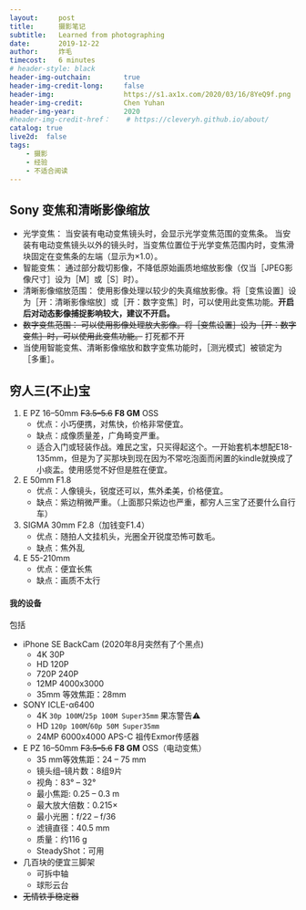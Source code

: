 ```yaml
---
layout:     post
title:      摄影笔记
subtitle:   Learned from photographing
date:       2019-12-22
author:     炸毛
timecost:   6 minutes
# header-style: black
header-img-outchain:        true
header-img-credit-long:     false
header-img:                 https://s1.ax1x.com/2020/03/16/8YeQ9f.png
header-img-credit:          Chen Yuhan
header-img-year:            2020
#header-img-credit-href：    # https://cleveryh.github.io/about/
catalog: true
live2d:  false
tags:
    - 摄影
    - 经验
    - 不适合阅读
---
```


## Sony 变焦和清晰影像缩放
- 光学变焦：
当安装有电动变焦镜头时，会显示光学变焦范围的变焦条。
当安装有电动变焦镜头以外的镜头时，当变焦位置位于光学变焦范围内时，变焦滑块固定在变焦条的左端（显示为×1.0）。
- 智能变焦：
通过部分裁切影像，不降低原始画质地缩放影像（仅当［JPEG影像尺寸］设为［M］或［S］时）。
- 清晰影像缩放范围：
使用影像处理以较少的失真缩放影像。将［变焦设置］设为［开：清晰影像缩放］或［开：数字变焦］时，可以使用此变焦功能。**开启后对动态影像捕捉影响较大，建议不开启。**
- ~~数字变焦范围：
可以使用影像处理放大影像。将［变焦设置］设为［开：数字变焦］时，可以使用此变焦功能。~~ 打死都不开
- 当使用智能变焦、清晰影像缩放和数字变焦功能时，［测光模式］被锁定为［多重］。

## 穷人三(不止)宝
1. E PZ 16–50mm ~~F3.5–5.6~~ **F8 GM** OSS 
    - 优点：小巧便携，对焦快，价格非常便宜。
    - 缺点：成像质量差，广角畸变严重。
    - 适合入门或轻装作战。难民之宝，只买得起这个。一开始套机本想配E18-135mm，但是为了买那块到现在因为不常吃泡面而闲置的kindle就换成了小痰盂。使用感觉不好但是胜在便宜。
2. E 50mm F1.8
    - 优点：人像镜头，锐度还可以，焦外柔美，价格便宜。
    - 缺点：紫边稍微严重。（上面那只紫边也严重，都穷人三宝了还要什么自行车）
3. SIGMA 30mm F2.8（加钱变F1.4）
    - 优点：随拍人文挂机头，光圈全开锐度恐怖可数毛。
    - 缺点：焦外乱
4. E 55-210mm
    - 优点：便宜长焦
    - 缺点：画质不太行

#### 我的设备

包括

- iPhone SE BackCam (2020年8月突然有了个黑点)
    - 4K 30P
    - HD 120P
    - 720P 240P
    - 12MP 4000x3000
    - 35mm 等效焦距：28mm
- SONY ICLE-α6400 
    - 4K `30p 100M`/`25p 100M Super35mm` 果冻警告⚠
    - HD `120p 100M`/`60p 50M Super35mm`
    - 24MP 6000x4000 APS-C 祖传Exmor传感器
- E PZ 16–50mm ~~F3.5–5.6~~ **F8 GM** OSS（电动变焦）  
    - 35 mm等效焦距：24 – 75 mm
    - 镜头组–镜片数：8组9片
    - 视角：83° – 32°
    - 最小焦距: 0.25 – 0.3 m
    - 最大放大倍数：0.215×
    - 最小光圈：f/22 – f/36
    - 滤镜直径：40.5 mm
    - 质量：约116 g
    - SteadyShot：可用
- 几百块的便宜三脚架
    - 可拆中轴
    - 球形云台
- ~~无情铁手稳定器~~
